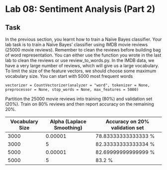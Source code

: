 # Lab 08: Sentiment Analysis (Part 2)

## Task
In the previous section, you learnt how to train a Naïve Bayes classifier. Your lab task is to train a Naïve Bayes’ classifier using IMDB movie reviews (25000 movie reviews). Remember to clean the reviews before building bag of word representation. You can either use the function you wrote in the last lab to clean the reviews or use review_to_words.py.
In the IMDB data, we have a very large number of reviews, which will give us a large vocabulary. To limit the size of the feature vectors, we should choose some maximum vocabulary size. You can start with 5000 most frequent words
```
vectorizer = CountVectorizer(analyzer = "word", tokenizer = None, preprocessor = None, stop_words = None, max_features = 5000)
```
Partition the 25000 movie reviews into training (80%) and validation set (20%). Train on 80% reviews and then report accuracy on the remaining 20%.

|Vocabulary Size|Alpha (Laplace Smoothing)|Accuracy on 20% validation set|
|--|--|--|
|3000|0.00001|78.83333333333333 %|
|3000|5|82.33333333333334 %|
|5000|0.00001|82.69999999999999 %|
|5000|5|83.2 %|